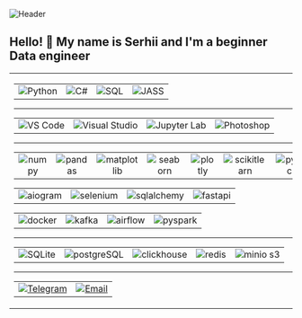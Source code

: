 ![Header](images/header.gif)

## Hello! 👋 My name is Serhii and I'm a beginner Data engineer

<table>
<td colspan="7" align="center">
    <table>
        <tr>
            <td align="center">
              <img src="https://img.shields.io/badge/Python-d6123c?style=for-the-badge&logo=python&logoColor=white" alt="Python"/>
            </td>
            <td align="center">
              <img src="https://img.shields.io/badge/C%23-d6123c?style=for-the-badge&logo=c-sharp&logoColor=white" alt="C#"/>
            </td>
            <td align="center">
              <img src="https://img.shields.io/badge/SQL-d6123c?style=for-the-badge&logo=postgresql&logoColor=white" alt="SQL"/>
            </td>
            <td align="center">
              <img src="https://img.shields.io/badge/JASS-d6123c?style=for-the-badge&logo=warcraft&logoColor=white" alt="JASS"/>
            </td>
        </tr>
    </table>
    <hr>
    <table>
        <tr>
            <td align="center">
              <img src="https://img.shields.io/badge/VS%20Code-d6123c?style=for-the-badge&logo=visualstudiocode&logoColor=white" alt="VS Code"/>
            </td>
            <td align="center">
              <img src="https://img.shields.io/badge/visual%20studio-d6123c?style=for-the-badge&logo=visual-studio&logoColor=white" alt="Visual Studio"/>
            </td>
            <td align="center">
              <img src="https://img.shields.io/badge/jupyter%20lab-d6123c?style=for-the-badge&logo=jupyter&logoColor=white" alt="Jupyter Lab"/>
            </td>
            <td align="center">
              <img src="https://img.shields.io/badge/photoshop-d6123c?style=for-the-badge&logo=photoshop&logoColor=white" alt="Photoshop"/>
            </td>
        </tr>
    </table>
    <hr>
    <table>
        <tr>
          <td align="center">
            <img src="https://img.shields.io/badge/numpy-d6123c?style=for-the-badge&logo=numpy&color=white&labelColor=d6123c&logoColor=white" alt='numpy'>
          </td>
          <td align="center">
            <img src="https://img.shields.io/badge/pandas-d6123c?style=for-the-badge&logo=pandas&color=white&labelColor=d6123c&logoColor=white" alt='pandas'>
          </td>
          <td align="center">
            <img src="https://img.shields.io/badge/matplotlib-d6123c?style=for-the-badge&logo=matplotlib&color=white&labelColor=d6123c&logoColor=white" alt='matplotlib'>
          </td>
          <td align="center">
            <img src="https://img.shields.io/badge/seaborn-d6123c?style=for-the-badge&logo=seaborn&color=white&labelColor=d6123c&logoColor=white" alt='seaborn'>
          </td>
          <td align="center">
            <img src="https://img.shields.io/badge/plotly-d6123c?style=for-the-badge&logo=plotly&color=white&labelColor=d6123c&logoColor=white" alt='plotly'>
          </td>
          <td align="center">
            <img src="https://img.shields.io/badge/scikit%20learn-d6123c?style=for-the-badge&logo=scikitlearn&color=white&labelColor=d6123c&logoColor=white" alt='scikitlearn'>
          </td>
          <td align="center">
            <img src="https://img.shields.io/badge/pytorch-d6123c?style=for-the-badge&logo=pytorch&color=white&labelColor=d6123c&logoColor=white" alt='pytorch'>
          </td>
        </tr>
    </table>
    <table>
        <tr>
          <td align="center">
            <img src="https://img.shields.io/badge/aiogram-d6123c?style=for-the-badge&logo=telegram&color=white&labelColor=d6123c&logoColor=white" alt='aiogram'>
          </td>
          <td align="center">
            <img src="https://img.shields.io/badge/selenium-d6123c?style=for-the-badge&logo=selenium&color=white&labelColor=d6123c&logoColor=white" alt='selenium'>
          </td>
          <td align="center">
            <img src="https://img.shields.io/badge/sqlalchemy-d6123c?style=for-the-badge&logo=sqlalchemy&color=white&labelColor=d6123c&logoColor=white" alt='sqlalchemy'>
          </td>
          <td align="center">
            <img src="https://img.shields.io/badge/fastapi-d6123c?style=for-the-badge&logo=fastapi&color=white&labelColor=d6123c&logoColor=white" alt='fastapi'>
          </td>
        </tr>
    </table>
    <table>
        <tr>
          <td align="center">
            <img src="https://img.shields.io/badge/docker-d6123c?style=for-the-badge&logo=docker&color=white&labelColor=d6123c&logoColor=white" alt='docker'>
          </td>
          <td align="center">
            <img src="https://img.shields.io/badge/kafka-d6123c?style=for-the-badge&logo=apachekafka&color=white&labelColor=d6123c&logoColor=white" alt='kafka'>
          </td>
          <td align="center">
            <img src="https://img.shields.io/badge/airflow-d6123c?style=for-the-badge&logo=apacheairflow&color=white&labelColor=d6123c&logoColor=white" alt='airflow'>
          </td>
          <td align="center">
            <img src="https://img.shields.io/badge/pyspark-d6123c?style=for-the-badge&logo=apachespark&color=white&labelColor=d6123c&logoColor=white" alt='pyspark'>
          </td>
        </tr>
    </table>
    <hr>
    <table>
        <tr>
          <td align="center">
            <img src="https://img.shields.io/badge/sqlite-d6123c?style=for-the-badge&logo=sqlite&color=white&labelColor=d6123c&logoColor=white" alt='SQLite'>
          </td>
          <td align="center">
            <img src="https://img.shields.io/badge/postgresql-d6123c?style=for-the-badge&logo=postgresql&color=white&labelColor=d6123c&logoColor=white" alt='postgreSQL'>
          </td>
          <td align="center">
            <img src="https://img.shields.io/badge/clickhouse-d6123c?style=for-the-badge&logo=clickhouse&color=white&labelColor=d6123c&logoColor=white" alt='clickhouse'>
          </td>
          <td align="center">
            <img src="https://img.shields.io/badge/redis-d6123c?style=for-the-badge&logo=redis&color=white&labelColor=d6123c&logoColor=white" alt='redis'>
          </td>
          <td align="center">
            <img src="https://img.shields.io/badge/minio%20s3-d6123c?style=for-the-badge&logo=minio&color=white&labelColor=d6123c&logoColor=white" alt='minio s3'>
          </td>
        </tr>
    </table>
    <hr>
    <table>
        <td align="center">
            <a href="https://t.me/seryu_snd" target="_blank">
            <img src="https://img.shields.io/badge/Telegram-d6123c?style=for-the-badge&logo=telegram&logoColor=white" alt="Telegram"/>
            </a>
        </td>
        <td align="center">
            <a href="serhiidolhopolovcoder@gmail.com">
            <img src="https://img.shields.io/badge/Email-d6123c?style=for-the-badge&logo=gmail&logoColor=white" alt="Email"/>
            </a>
        </td>
    </table>
</td>
</table>
